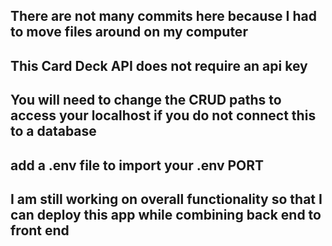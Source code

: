 ## There are not many commits here because I had to move files around on my computer 

## This Card Deck API does not require an api key 

## You will need to change the CRUD paths to access your localhost if you do not connect this to a database 

## add a .env file to import your .env PORT 

## I am still working on overall functionality so that I can deploy this app while combining back end to front end